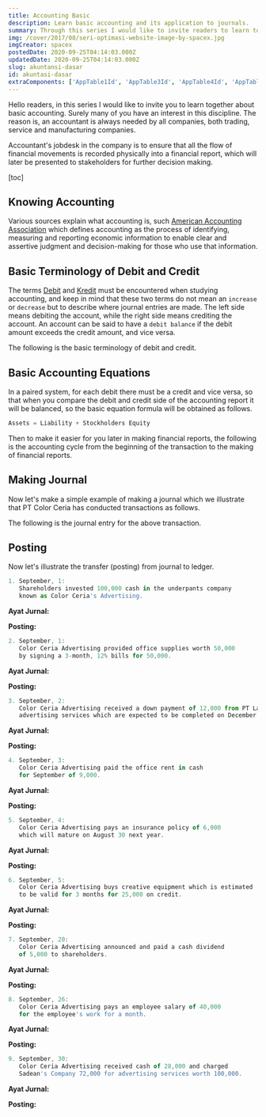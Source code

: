 ```yaml
---
title: Accounting Basic
description: Learn basic accounting and its application to journals.
summary: Through this series I would like to invite readers to learn together about basic accounting and its application by practicing simple journal keeping.
img: /cover/2017/08/seri-optimasi-website-image-by-spacex.jpg
imgCreator: spacex
postedDate: 2020-09-25T04:14:03.000Z
updatedDate: 2020-09-25T04:14:03.000Z
slug: akuntansi-dasar
id: akuntasi-dasar
extraComponents: ['AppTable1Id', 'AppTable3Id', 'AppTable4Id', 'AppTable5Id', 'AppTable6Id', 'AppTable7Id', 'AppTable8Id', 'AppTable9Id', 'AppTable10Id', 'AppTable11Id', 'AppTable12Id', 'AppTable13Id', 'AppTable14Id', 'AppTable15Id', 'AppTable16Id', 'AppTable17Id', 'AppTable18Id', 'AppTable19Id', 'AppTable20Id', 'AppTable21Id', 'AppTable22Id']
---
```


Hello readers, in this series I would like to invite you to learn together about basic accounting. Surely many of you have an interest in this discipline. The reason is, an accountant is always needed by all companies, both trading, service and manufacturing companies.

Accountant's jobdesk in the company is to ensure that all the flow of financial movements is recorded physically into a financial report, which will later be presented to stakeholders for further decision making.

[toc]

## Knowing Accounting
Various sources explain what accounting is, such [American Accounting Association](https://aaahq.org/) which defines accounting as the process of identifying, measuring and reporting economic information to enable clear and assertive judgment and decision-making for those who use that information. 

## Basic Terminology of Debit and Credit
The terms [Debit](https://id.wikipedia.org/wiki/Debit) and [Kredit](https://id.wikipedia.org/wiki/Kredit_(akuntansi)) must be encountered when studying accounting, and keep in mind that these two terms do not mean an `increase` or `decrease` but to describe where journal entries are made. The left side means debiting the account, while the right side means crediting the account. An account can be said to have a `debit balance` if the debit amount exceeds the credit amount, and vice versa.

The following is the basic terminology of debit and credit.

<app-table-1-id />

## Basic Accounting Equations
In a paired system, for each debit there must be a credit and vice versa, so that when you compare the debit and credit side of the accounting report it will be balanced, so the basic equation formula will be obtained as follows.

```javascript
Assets = Liability + Stockholders Equity
```

Then to make it easier for you later in making financial reports, the following is the accounting cycle from the beginning of the transaction to the making of financial reports.

<!-- <app-img src="/content/2020/09/akuntansi-dasar/siklus-akuntansi.jpg" alt="siklus akuntansi" /> -->

## Making Journal
Now let's make a simple example of making a journal which we illustrate that PT Color Ceria has conducted transactions as follows.

<app-table-3-id />

The following is the journal entry for the above transaction.

<app-table-4-id />

## Posting
Now let's illustrate the transfer (posting) from journal to ledger.

```javascript
1. September, 1: 
   Shareholders invested 100,000 cash in the underpants company 
   known as Color Ceria's Advertising.
```

**Ayat Jurnal:**

<app-table-5-id />

**Posting:**

<app-table-6-id />

```javascript
2. September, 1: 
   Color Ceria Advertising provided office supplies worth 50,000 
   by signing a 3-month, 12% bills for 50,000.
```

**Ayat Jurnal:**

<app-table-7-id />

**Posting:**

<app-table-8-id />

```javascript
3. September, 2: 
   Color Ceria Advertising received a down payment of 12,000 from PT Lariso for 
   advertising services which are expected to be completed on December 31st.
```

**Ayat Jurnal:**

<app-table-9-id />

**Posting:**

<app-table-10-id />

```javascript
4. September, 3: 
   Color Ceria Advertising paid the office rent in cash 
   for September of 9,000.
```

**Ayat Jurnal:**

<app-table-11-id />

**Posting:**

<app-table-12-id />

```javascript
5. September, 4: 
   Color Ceria Advertising pays an insurance policy of 6,000 
   which will mature on August 30 next year.
```
**Ayat Jurnal:**

<app-table-13-id />

**Posting:**

<app-table-14-id />

```javascript
6. September, 5: 
   Color Ceria Advertising buys creative equipment which is estimated 
   to be valid for 3 months for 25,000 on credit.
```

**Ayat Jurnal:**

<app-table-15-id />

**Posting:**

<app-table-16-id />

```javascript
7. September, 20: 
   Color Ceria Advertising announced and paid a cash dividend 
   of 5,000 to shareholders.
```

**Ayat Jurnal:**

<app-table-17-id />

**Posting:**

<app-table-18-id />

```javascript
8. September, 26: 
   Color Ceria Advertising pays an employee salary of 40,000 
   for the employee's work for a month.
```

**Ayat Jurnal:**

<app-table-19-id />

**Posting:**

<app-table-20-id />

```javascript
9. September, 30: 
   Color Ceria Advertising received cash of 28,000 and charged 
   Sadean's Company 72,000 for advertising services worth 100,000.
```

**Ayat Jurnal:**

<app-table-21-id />

**Posting:**

<app-table-22-id />